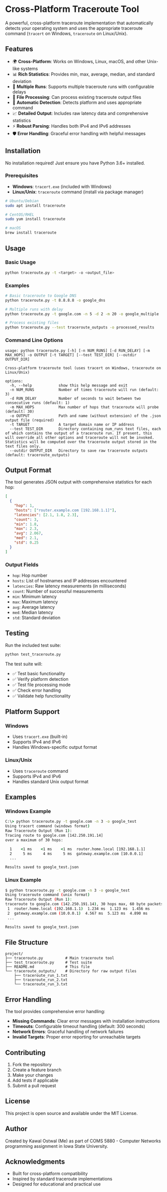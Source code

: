 # Cross-Platform Traceroute Tool

A powerful, cross-platform traceroute implementation that automatically detects your operating system and uses the appropriate traceroute command (`tracert` on Windows, `traceroute` on Linux/Unix).

## Features

- 🌍 **Cross-Platform**: Works on Windows, Linux, macOS, and other Unix-like systems
- 📊 **Rich Statistics**: Provides min, max, average, median, and standard deviation
- 🔄 **Multiple Runs**: Supports multiple traceroute runs with configurable delays
- 📁 **File Processing**: Can process existing traceroute output files
- 🎯 **Automatic Detection**: Detects platform and uses appropriate command
- 📈 **Detailed Output**: Includes raw latency data and comprehensive statistics
- ⚡ **Robust Parsing**: Handles both IPv4 and IPv6 addresses
- 🛡️ **Error Handling**: Graceful error handling with helpful messages

## Installation

No installation required! Just ensure you have Python 3.6+ installed.

### Prerequisites

- **Windows**: `tracert.exe` (included with Windows)
- **Linux/Unix**: `traceroute` command (install via package manager)

```bash
# Ubuntu/Debian
sudo apt install traceroute

# CentOS/RHEL
sudo yum install traceroute

# macOS
brew install traceroute
```

## Usage

### Basic Usage

```bash
python traceroute.py -t <target> -o <output_file>
```

### Examples

```bash
# Basic traceroute to Google DNS
python traceroute.py -t 8.8.8.8 -o google_dns

# Multiple runs with delay
python traceroute.py -t google.com -n 5 -d 2 -m 20 -o google_multiple

# Process existing files
python traceroute.py --test traceroute_outputs -o processed_results
```

### Command Line Options

```
usage: python traceroute.py [-h] [-n NUM_RUNS] [-d RUN_DELAY] [-m MAX_HOPS] -o OUTPUT [-t TARGET] [--test TEST_DIR] [--outdir OUTPUT_DIR]

Cross-platform traceroute tool (uses tracert on Windows, traceroute on Linux/Unix)

options:
  -h, --help            show this help message and exit
  -n NUM_RUNS           Number of times traceroute will run (default: 3)
  -d RUN_DELAY          Number of seconds to wait between two consecutive runs (default: 1)
  -m MAX_HOPS           Max number of hops that traceroute will probe (default: 30)
  -o OUTPUT             Path and name (without extension) of the .json output file (required)
  -t TARGET             A target domain name or IP address
  --test TEST_DIR       Directory containing num_runs text files, each of which contains the output of a traceroute run. If present, this will override all other options and traceroute will not be invoked. Statistics will be computed over the traceroute output stored in the text files only.
  --outdir OUTPUT_DIR   Directory to save raw traceroute outputs (default: traceroute_outputs)
```

## Output Format

The tool generates JSON output with comprehensive statistics for each hop:

```json
[
  {
    "hop": 1,
    "hosts": ["router.example.com [192.168.1.1]"],
    "latencies": [2.1, 1.8, 2.3],
    "count": 3,
    "min": 1.8,
    "max": 2.3,
    "avg": 2.067,
    "med": 2.1,
    "std": 0.25
  }
]
```

### Output Fields

- `hop`: Hop number
- `hosts`: List of hostnames and IP addresses encountered
- `latencies`: Raw latency measurements (in milliseconds)
- `count`: Number of successful measurements
- `min`: Minimum latency
- `max`: Maximum latency
- `avg`: Average latency
- `med`: Median latency
- `std`: Standard deviation

## Testing

Run the included test suite:

```bash
python test_traceroute.py
```

The test suite will:
- ✅ Test basic functionality
- ✅ Verify platform detection
- ✅ Test file processing mode
- ✅ Check error handling
- ✅ Validate help functionality

## Platform Support

### Windows
- Uses `tracert.exe` (built-in)
- Supports IPv4 and IPv6
- Handles Windows-specific output format

### Linux/Unix
- Uses `traceroute` command
- Supports IPv4 and IPv6
- Handles standard Unix output format

## Examples

### Windows Example
```cmd
C:\> python traceroute.py -t google.com -n 3 -o google_test
Using tracert command (windows format)
Raw Traceroute Output (Run 1):
Tracing route to google.com [142.250.191.14]
over a maximum of 30 hops:

  1    <1 ms    <1 ms    <1 ms  router.home.local [192.168.1.1]
  2     5 ms     4 ms     5 ms  gateway.example.com [10.0.0.1]
  ...

Results saved to google_test.json
```

### Linux Example
```bash
$ python traceroute.py -t google.com -n 3 -o google_test
Using traceroute command (unix format)
Raw Traceroute Output (Run 1):
traceroute to google.com (142.250.191.14), 30 hops max, 60 byte packets
 1  router.home.local (192.168.1.1)  1.234 ms  1.123 ms  1.456 ms
 2  gateway.example.com (10.0.0.1)  4.567 ms  5.123 ms  4.890 ms
 ...

Results saved to google_test.json
```

## File Structure

```
project/
├── traceroute.py          # Main traceroute tool
├── test_traceroute.py     # Test suite
├── README.md              # This file
└── traceroute_outputs/    # Directory for raw output files
    ├── traceroute_run_1.txt
    ├── traceroute_run_2.txt
    └── traceroute_run_3.txt
```

## Error Handling

The tool provides comprehensive error handling:

- **Missing Commands**: Clear error messages with installation instructions
- **Timeouts**: Configurable timeout handling (default: 300 seconds)
- **Network Errors**: Graceful handling of network failures
- **Invalid Targets**: Proper error reporting for unreachable targets

## Contributing

1. Fork the repository
2. Create a feature branch
3. Make your changes
4. Add tests if applicable
5. Submit a pull request

## License

This project is open source and available under the MIT License.

## Author

Created by Kawal Ostwal (Me) as part of COMS 5880 - Computer Networks programming assignment in Iowa State University.

## Acknowledgments

- Built for cross-platform compatibility
- Inspired by standard traceroute implementations
- Designed for educational and practical use

